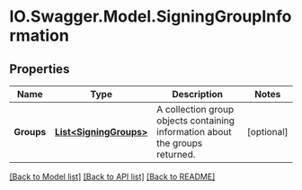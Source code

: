 # IO.Swagger.Model.SigningGroupInformation
## Properties

Name | Type | Description | Notes
------------ | ------------- | ------------- | -------------
**Groups** | [**List&lt;SigningGroups&gt;**](SigningGroups.md) | A collection group objects containing information about the groups returned. | [optional] 

[[Back to Model list]](../README.md#documentation-for-models) [[Back to API list]](../README.md#documentation-for-api-endpoints) [[Back to README]](../README.md)

